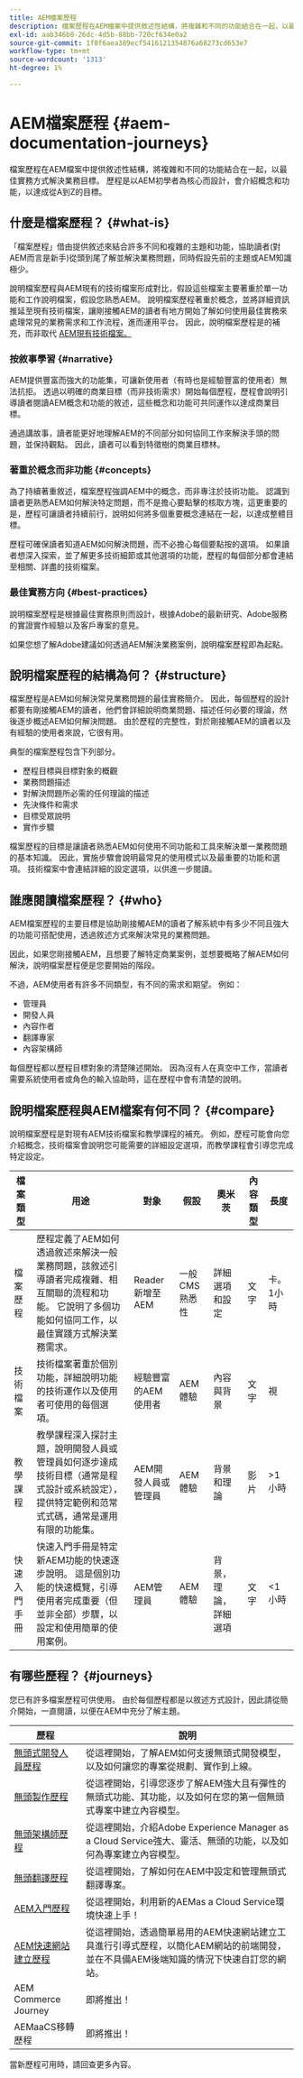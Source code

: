 ```yaml
---
title: AEM檔案歷程
description: 檔案歷程在AEM檔案中提供敘述性結構，將複雜和不同的功能結合在一起，以最佳實務方式解決業務目標。 歷程是以AEM初學者為核心而設計，會介紹概念和功能，以達成從A到Z的目標。
exl-id: aab346b8-26dc-4d5b-88bb-720cf634e0a2
source-git-commit: 1f8f6aea389ecf5416121354876a68273cd653e7
workflow-type: tm+mt
source-wordcount: '1313'
ht-degree: 1%

---
```


# AEM檔案歷程 {#aem-documentation-journeys}

檔案歷程在AEM檔案中提供敘述性結構，將複雜和不同的功能結合在一起，以最佳實務方式解決業務目標。 歷程是以AEM初學者為核心而設計，會介紹概念和功能，以達成從A到Z的目標。

## 什麼是檔案歷程？ {#what-is}

「檔案歷程」借由提供敘述來結合許多不同和複雜的主題和功能，協助讀者(對AEM而言是新手)從頭到尾了解並解決業務問題，同時假設先前的主題或AEM知識極少。

說明檔案歷程與AEM現有的技術檔案形成對比，假設這些檔案主要著重於單一功能和工作說明檔案，假設您熟悉AEM。 說明檔案歷程著重於概念，並將詳細資訊推延至現有技術檔案，讓剛接觸AEM的讀者有地方開始了解如何使用最佳實務來處理常見的業務需求和工作流程，進而運用平台。 因此，說明檔案歷程是的補充，而非取代 [AEM現有技術檔案。](https://experienceleague.adobe.com/docs/experience-manager-cloud-service.html)

### 按敘事學習 {#narrative}

AEM提供豐富而強大的功能集，可讓新使用者（有時也是經驗豐富的使用者）無法抗拒。 透過以明確的商業目標（而非技術需求）開始每個歷程，歷程會說明引導讀者閱讀AEM概念和功能的敘述，這些概念和功能可共同運作以達成商業目標。

通過講故事，讀者能更好地理解AEM的不同部分如何協同工作來解決手頭的問題，並保持觀點。 因此，讀者可以看到特徵樹的商業目標林。

### 著重於概念而非功能 {#concepts}

為了持續著重敘述，檔案歷程強調AEM中的概念，而非專注於技術功能。 認識到讀者更熟悉AEM如何解決特定問題，而不是擔心要點擊的核取方塊，這更重要的是，歷程可讓讀者持續前行，說明如何將多個重要概念連結在一起，以達成整體目標。

歷程可確保讀者知道AEM如何解決問題，而不必擔心每個要點按的選項。 如果讀者想深入探索，並了解更多技術細節或其他選項的功能，歷程的每個部分都會連結至相關、詳盡的技術檔案。

### 最佳實務方向 {#best-practices}

說明檔案歷程是根據最佳實務原則而設計，根據Adobe的最新研究、Adobe服務的實證實作經驗以及客戶專案的意見。

如果您想了解Adobe建議如何透過AEM解決業務案例，說明檔案歷程即為起點。

## 說明檔案歷程的結構為何？ {#structure}

檔案歷程是AEM如何解決常見業務問題的最佳實務簡介。 因此，每個歷程的設計都要有剛接觸AEM的讀者，他們會詳細說明商業問題、描述任何必要的理論，然後逐步概述AEM如何解決問題。 由於歷程的完整性，對於剛接觸AEM的讀者以及有經驗的使用者來說，它很有用。

典型的檔案歷程包含下列部分。

* 歷程目標與目標對象的概觀
* 業務問題描述
* 對解決問題所必需的任何理論的描述
* 先決條件和需求
* 目標受眾說明
* 實作步驟

檔案歷程的目標是讓讀者熟悉AEM如何使用不同功能和工具來解決單一業務問題的基本知識。 因此，實施步驟會說明最常見的使用模式以及最重要的功能和選項。 技術檔案中會連結詳細的設定選項，以供進一步閱讀。

## 誰應閱讀檔案歷程？ {#who}

AEM檔案歷程的主要目標是協助剛接觸AEM的讀者了解系統中有多少不同且強大的功能可搭配使用，透過敘述方式來解決常見的業務問題。

因此，如果您剛接觸AEM，且想要了解特定商業案例，並想要概略了解AEM如何解決，說明檔案歷程便是您要開始的階段。

不過，AEM使用者有許多不同類型，有不同的需求和期望。 例如：

* 管理員
* 開發人員
* 內容作者
* 翻譯專家
* 內容架構師

每個歷程都以歷程目標對象的清楚陳述開始。 因為沒有人在真空中工作，當讀者需要系統使用者或角色的輸入協助時，這在歷程中會有清楚的說明。

## 說明檔案歷程與AEM檔案有何不同？ {#compare}

說明檔案歷程是對現有AEM技術檔案和教學課程的補充。 例如，歷程可能會向您介紹概念，技術檔案會說明您可能需要的詳細設定選項，而教學課程會引導您完成特定設定。

| 檔案類型 | 用途 | 對象 | 假設 | 奧米茨 | 內容類型 | 長度 |
|---|---|---|---|---|---|---|
| 檔案歷程 | 歷程定義了AEM如何透過敘述來解決一般業務問題，該敘述引導讀者完成複雜、相互關聯的流程和功能。 它說明了多個功能如何協同工作，以最佳實踐方式解決業務需求。 | Reader新增至AEM | 一般CMS熟悉性 | 詳細選項和設定 | 文字 | 卡。 1小時 |
| 技術檔案 | 技術檔案著重於個別功能，詳細說明功能的技術運作以及使用者可使用的每個選項。 | 經驗豐富的AEM使用者 | AEM體驗 | 內容與背景 | 文字 | 視 |
| 教學課程 | 教學課程深入探討主題，說明開發人員或管理員如何逐步達成技術目標（通常是程式設計或系統設定），提供特定範例和范常式式碼，通常是運用有限的功能集。 | AEM開發人員或管理員 | AEM體驗 | 背景和理論 | 影片 | >1小時 |
| 快速入門手冊 | 快速入門手冊是特定新AEM功能的快速逐步說明。 這是個別功能的快速概覽，引導使用者完成重要（但並非全部）步驟，以設定和使用簡單的使用案例。 | AEM管理員 | AEM體驗 | 背景，理論，詳細選項 | 文字 | &lt;1小時 |

## 有哪些歷程？ {#journeys}

您已有許多檔案歷程可供使用。 由於每個歷程都是以敘述方式設計，因此請從簡介開始，一直閱讀，以便在AEM中充分了解主題。

| 歷程 | 說明 |
|---|---|
| [無頭式開發人員歷程](/help/journey-headless/developer/overview.md) | 從這裡開始，了解AEM如何支援無頭式開發模型，以及如何讓您的專案從規劃、實作到上線。 |
| [無頭製作歷程](/help/journey-headless/author/overview.md) | 從這裡開始，引導您逐步了解AEM強大且有彈性的無頭式功能、其功能，以及如何在您的第一個無頭式專案中建立內容模型。 |
| [無頭架構師歷程](/help/journey-headless/architect/overview.md) | 從這裡開始，介紹Adobe Experience Manager as a Cloud Service強大、靈活、無頭的功能，以及如何為專案建立內容模型。 |
| [無頭翻譯歷程](/help/journey-headless/translation/overview.md) | 從這裡開始，了解如何在AEM中設定和管理無頭式翻譯專案。 |
| [AEM入門歷程](/help/journey-onboarding/home.md) | 從這裡開始，利用新的AEMas a Cloud Service環境快速上手！ |
| [AEM快速網站建立歷程](/help/journey-sites/quick-site/overview.md) | 從這裡開始，透過簡單易用的AEM快速網站建立工具進行引導式歷程，以簡化AEM網站的前端開發，並在不具備AEM後端知識的情況下快速自訂您的網站。 |
| AEM Commerce Journey | 即將推出！ |
| AEMaaCS移轉歷程 | 即將推出！ |

當新歷程可用時，請回查更多內容。
